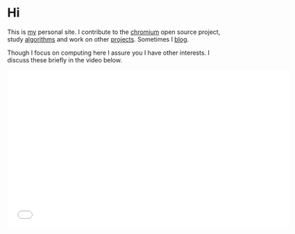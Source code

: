 # Hi #

This is [my][0] personal site. I contribute to the [chromium][1] open source project, study [algorithms][2] and work on other [projects][3]. Sometimes I [blog][4].

Though I focus on computing here I assure you I have other interests. I discuss these briefly in the video below.

<iframe width="650" height="366" src="//www.youtube-nocookie.com/embed/tvXKN5Fz_OE?rel=0" frameborder="0" allowfullscreen></iframe>

[0]:/about
[1]:/projects/chromium
[2]:/projects/alg
[3]:/projects
[4]:http://blog.ljs.io
